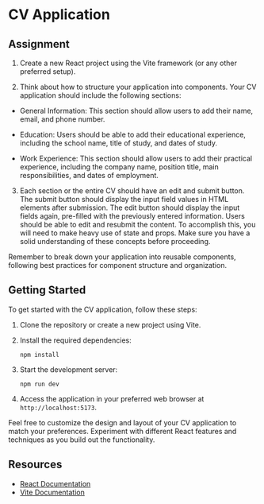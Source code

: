 # CV Application

## Assignment

1. Create a new React project using the Vite framework (or any other preferred setup).

2. Think about how to structure your application into components. Your CV application should include the following sections:

- General Information: This section should allow users to add their name, email, and phone number.

- Education: Users should be able to add their educational experience, including the school name, title of study, and dates of study.

- Work Experience: This section should allow users to add their practical experience, including the company name, position title, main responsibilities, and dates of employment.

3. Each section or the entire CV should have an edit and submit button. The submit button should display the input field values in HTML elements after submission. The edit button should display the input fields again, pre-filled with the previously entered information. Users should be able to edit and resubmit the content. To accomplish this, you will need to make heavy use of state and props. Make sure you have a solid understanding of these concepts before proceeding.

Remember to break down your application into reusable components, following best practices for component structure and organization.

## Getting Started

To get started with the CV application, follow these steps:

1. Clone the repository or create a new project using Vite.

2. Install the required dependencies:
   ```
   npm install
   ```

3. Start the development server:
   ```
   npm run dev
   ```

4. Access the application in your preferred web browser at `http://localhost:5173`.

Feel free to customize the design and layout of your CV application to match your preferences. Experiment with different React features and techniques as you build out the functionality.


## Resources

- [React Documentation](https://reactjs.org/docs)
- [Vite Documentation](https://vitejs.dev/guide)